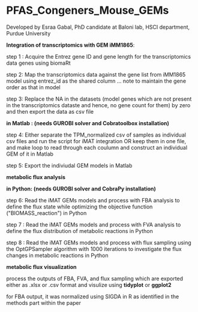 # PFAS_Congeners_Mouse_GEMs  

Developed by Esraa Gabal, PhD candidate at Baloni lab, HSCI department, Purdue University  

**Integration of transcriptomics with GEM iMM1865**:  

step 1 : Acquire the Entrez gene ID and gene length for the transcriptomics data genes using biomaRt

step 2: Map the transcriptomics data against the gene list from iMM1865 model using entrez_id as the shared column ... note to maintain the gene order as that in model

step 3: Replace the NA in the datasets (model genes which are not present in the transcriptomics dataste and hence, no gene count for them) by zero and then export the data as csv file  

**in Matlab : (needs GUROBI solver and Cobratoolbox installation)**  

step 4: Either separate the TPM_normalized csv of samples as individual csv files and run the script for iMAT integration OR keep them in one file, and make loop to read through each coulumn and construct an individual GEM of it in Matlab      

step 5: Export the indiviudal GEM models in Matlab      

**metabolic flux analysis**  

**in Python: (needs GUROBI solver and CobraPy installation)**  

step 6: Read the iMAT GEMs models and process with FBA analysis to define the flux state while optimizing the objective function ("BIOMASS_reaction") in Python    

step 7 : Read the iMAT GEMs models and process with FVA analysis to define the flux distribution of metabolic reactions in Python    

step 8 : Read the iMAT GEMs models and process with flux sampling using the OptGPSampler algorithm with 1000 iterations to investigate the flux changes in metabolic reactions in Python    

**metabolic flux visualization**    

process the outputs of FBA, FVA, and flux sampling which are exported either as .xlsx or .csv format and visulize using **tidyplot** or **ggplot2**  

for FBA output, it was normalized using SIGDA in R as identified in the methods part within the paper 

